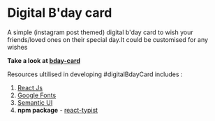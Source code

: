 # Digital B'day card

A simple (instagram post themed) digital b'day card to wish your friends/loved ones on their special day.It could be customised for any wishes

**Take a look at [bday-card](https://happy-birthday-aishu.netlify.app/)**

Resources ultilised in developing #digitalBdayCard includes :

1. [React Js](https://reactjs.org/)
2. [Google Fonts](https://fonts.google.com/)
3. [Semantic UI](https://semantic-ui.com/)
4. **npm package** - [react-typist](https://www.npmjs.com/package/react-typist)
